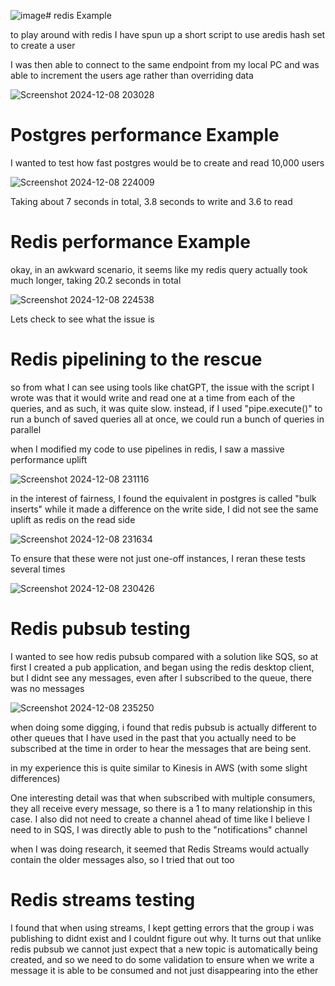 ![image](https://github.com/user-attachments/assets/c947fde1-7eee-4fe4-8245-e45051bede44)# redis Example


to play around with redis I have spun up a short script to use  aredis hash set to create a user


I was then able to connect to the same endpoint from my local PC and was able to increment the users age rather than overriding data 


![Screenshot 2024-12-08 203028](https://github.com/user-attachments/assets/c59a7e1f-4783-46c5-ab45-53b40fc1ef3c)


# Postgres performance Example

I wanted to test how fast postgres would be to create and read 10,000 users

![Screenshot 2024-12-08 224009](https://github.com/user-attachments/assets/93e46a80-58a8-42ef-a075-54de6526090c)

Taking about 7 seconds in total, 3.8 seconds to write and 3.6 to read

# Redis performance Example

okay, in an awkward scenario, it seems like my redis query actually took much longer, taking 20.2 seconds in total

![Screenshot 2024-12-08 224538](https://github.com/user-attachments/assets/35fae1cb-50a4-4b6b-b71c-8d38d1f58cc4)


Lets check to see what the issue is


# Redis pipelining to the rescue


so from what I can see using tools like chatGPT, the issue with the script I wrote was that it would write and read one at a time from each of the queries, and as such, it was quite slow. instead, if I used "pipe.execute()" to run a bunch of saved queries all at once, we could run a bunch of queries in parallel

when I modified my code to use pipelines in redis, I saw a massive performance uplift

![Screenshot 2024-12-08 231116](https://github.com/user-attachments/assets/e426d857-d5d1-40da-9822-e632ecfaee91)


in the interest of fairness, I found the equivalent in postgres is called "bulk inserts" while it made a difference on the write side, I did not see the same uplift as redis on the read side



![Screenshot 2024-12-08 231634](https://github.com/user-attachments/assets/1cf2ace6-6fe3-486f-a52d-59caac8425ed)


To ensure that these were not just one-off instances, I reran these tests several times

![Screenshot 2024-12-08 230426](https://github.com/user-attachments/assets/81556358-d023-4f13-ad47-bf7d3d2ab525)


# Redis pubsub testing

I wanted to see how redis pubsub compared with a solution like SQS, so at first I created a pub application, and began using the redis desktop client, but I didnt see any messages, even after I subscribed to the queue, there was no messages


![Screenshot 2024-12-08 235250](https://github.com/user-attachments/assets/306354bd-5b52-4683-9c31-4a1cdcc783e1)

when doing some digging, i found that redis pubsub is actually different to other queues that I have used in the past that you actually need to be subscribed at the time in order to hear the messages that are being sent.

in my experience this is quite similar to Kinesis in AWS (with some slight differences)

One interesting detail was that when subscribed with multiple consumers, they all receive every message, so there is a 1 to many relationship in this case. I also did not need to create a channel ahead of time like I believe I need to in SQS, I was directly able to push to the "notifications" channel


 when I was doing research, it seemed that Redis Streams would actually contain the older messages also, so I tried that out too


# Redis streams testing

I found that when using streams, I kept getting errors that the group i was publishing to didnt exist and I couldnt figure out why. It turns out that unlike redis pubsub we cannot just expect that a new topic is automatically being created, and so we need to do some validation to ensure when we write a message it is able to be consumed and not just disappearing into the ether
